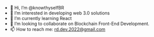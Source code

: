 - 👋 Hi, I’m @knowthyselfBR
- 👀 I’m interested in developing web 3.0 solutions
- 🌱 I’m currently learning React
- 💞️ I’m looking to collaborate on Blockchain Front-End Development.
- 📫 How to reach me: rd.dev.2022@gmail.com

<!---
knowthyselfBR/knowthyselfBR is a ✨ special ✨ repository because its `README.md` (this file) appears on your GitHub profile.
You can click the Preview link to take a look at your changes.
--->
